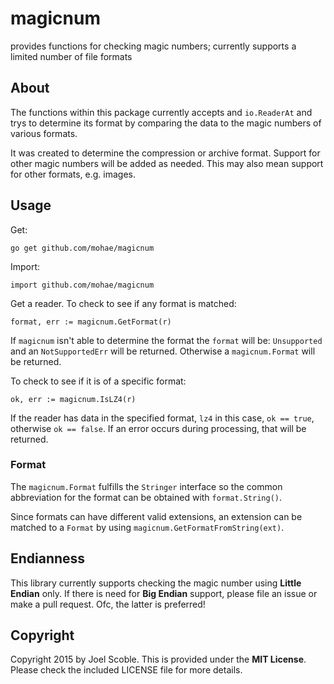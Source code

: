 # magicnum
provides functions for checking magic numbers; currently supports a limited number of file formats

## About
The functions within this package currently accepts and `io.ReaderAt` and trys to determine its format by comparing the data to the magic numbers of various formats. 

It was created to determine the compression or archive format. Support for other magic numbers will be added as needed. This may also mean support for other formats, e.g. images.

## Usage
Get:

    go get github.com/mohae/magicnum
Import:

    import github.com/mohae/magicnum
    
Get a reader. 
To check to see if any format is matched:

    format, err := magicnum.GetFormat(r)
    
If `magicnum` isn't able to determine the format the `format` will be: `Unsupported` and an `NotSupportedErr` will be returned. Otherwise a `magicnum.Format` will be returned. 

To check to see if it is of a specific format:

    ok, err := magicnum.IsLZ4(r)
    
If the reader has data in the specified format, `lz4` in this case, `ok == true`, otherwise `ok == false`. If an error occurs during processing, that will be returned.

### Format
The `magicnum.Format` fulfills the `Stringer` interface so the common abbreviation for the format can be obtained with `format.String()`.

Since formats can have different valid extensions, an extension can be matched to a `Format` by using `magicnum.GetFormatFromString(ext)`.

## Endianness
This library currently supports checking the magic number using __Little Endian__ only. If there is need for __Big Endian__ support, please file an issue or make a pull request. Ofc, the latter is preferred!

## Copyright
Copyright 2015 by Joel Scoble.
This is provided under the __MIT License__. Please check the included LICENSE file for more details.
